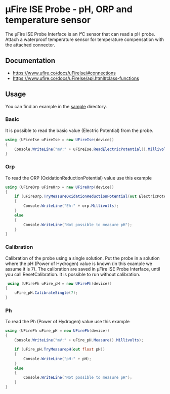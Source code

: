 ﻿# μFire ISE Probe - pH, ORP and temperature sensor

The μFire ISE Probe Interface is an I²C sensor that can read a pH probe. Attach a waterproof temperature sensor for temperature compensation with the attached connector.

## Documentation

- https://www.ufire.co/docs/uFireIse/#connections
- https://www.ufire.co/docs/uFireIse/api.html#class-functions

## Usage

You can find an example in the [sample](./samples/uFireIse.Sample.cs) directory. 

### Basic
It is possible to read the basic value (Electric Potential) from the probe.
   
```csharp
using (UFireIse uFireIse = new UFireIse(device))
{
    Console.WriteLine("mV:" + uFireIse.ReadElectricPotential().Millivolts);
}
```

### Orp 
To read the ORP (OxidationReductionPotential) value use this example
   
```csharp
using (UFireOrp uFireOrp = new UFireOrp(device))
{
	if (uFireOrp.TryMeasureOxidationReductionPotential(out ElectricPotential orp))
	{
	    Console.WriteLine("Eh:" + orp.Millivolts);
	}
	else
	{
		Console.WriteLine("Not possible to measure pH");
	}
}
```

### Calibration 
Calibration of the probe using a single solution. 
Put the probe in a solution where the pH (Power of Hydrogen) value is known (in this example we assume it is 7).
The calibration are saved in μFire ISE Probe Interface, until you call ResetCalibration.
It is possible to run without calibration.
   
```csharp
 using (UFirePh uFire_pH = new UFirePh(device))
{
    uFire_pH.CalibrateSingle(7);
}
```

### Ph 
To read the Ph (Power of Hydrogen) value use this example
   
```csharp
using (UFirePh uFire_pH = new UFirePh(device))
{
	Console.WriteLine("mV:" + uFire_pH.Measure().Millivolts);

	if (uFire_pH.TryMeasurepH(out float pH))
	{
		Console.WriteLine("pH:" + pH);
	}
	else
	{
		Console.WriteLine("Not possible to measure pH");
	}
}
```
